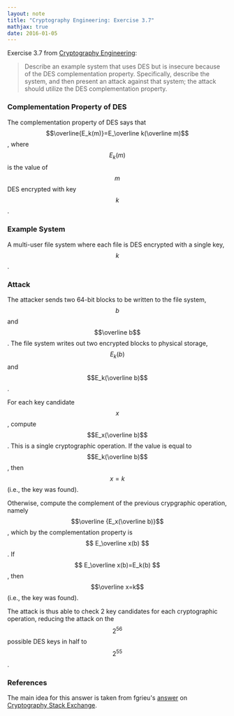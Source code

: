 ```yaml
---
layout: note
title: "Cryptography Engineering: Exercise 3.7"
mathjax: true
date: 2016-01-05
---
```

Exercise 3.7 from [Cryptography Engineering](https://www.schneier.com/books/cryptography_engineering/):

> Describe an example system that uses DES but is insecure because of the DES complementation property.
> Specifically, describe the system, and then present an attack against that system; the attack should
> utilize the DES complementation property.

### Complementation Property of DES
The complementation property of DES says that $$\overline{E_k(m)}=E_\overline k(\overline m)$$,
where $$E_k(m)$$ is the value of $$m$$ DES encrypted with key $$k$$.

### Example System
A multi-user file system where each file is DES encrypted with a single key, $$k$$.

### Attack
The attacker sends two 64-bit blocks to be written to the file system, $$b$$ and $$\overline b$$. The file system
writes out two encrypted blocks to physical storage, $$E_k(b)$$ and $$E_k(\overline b)$$.

For each
key candidate $$x$$, compute $$E_x(\overline b)$$. This is a single cryptographic operation.
If the value is equal to $$E_k(\overline b)$$, then $$x=k$$ (i.e., the key was found).

Otherwise, compute the complement of the previous crypgraphic operation, namely $$\overline {E_x(\overline b)}$$,
which by the complementation property is $$ E_\overline x(b) $$. If $$ E_\overline x(b)=E_k(b) $$, then
$$\overline x=k$$ (i.e., the key was found).

The attack is thus able to check 2 key candidates for each cryptographic operation, reducing the attack
on the $$2^{56}$$ possible DES keys in half to $$2^{55}$$.

### References
The main idea for this answer is taken from fgrieu's [answer](https://crypto.stackexchange.com/a/5493/25342)
on [Cryptography Stack Exchange](https://crypto.stackexchange.com/).

